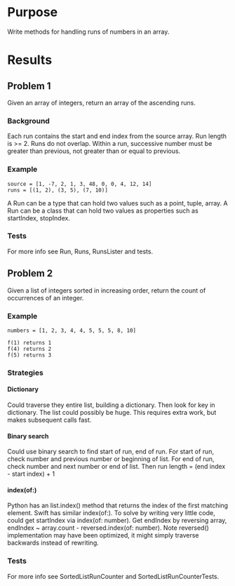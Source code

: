 # Purpose
Write methods for handling runs of numbers in an array.

# Results

## Problem 1
Given an array of integers, return an array of the ascending runs.

### Background
Each run contains the start and end index from the source array.
Run length is >= 2.
Runs do not overlap.
Within a run, successive number must be greater than previous,
not greater than or equal to previous.

### Example

    source = [1, -7, 2, 1, 3, 48, 0, 0, 4, 12, 14]
    runs = [(1, 2), (3, 5), (7, 10)]

A Run can be a type that can hold two values such as a point, tuple, array.
A Run can be a class that can hold two values as properties such as startIndex, stopIndex.

### Tests
For more info see Run, Runs, RunsLister and tests.

## Problem 2
Given a list of integers sorted in increasing order, return the count of occurrences of an integer.

### Example

    numbers = [1, 2, 3, 4, 4, 5, 5, 5, 8, 10]

    f(1) returns 1
    f(4) returns 2
    f(5) returns 3

### Strategies
#### Dictionary
Could traverse they entire list, building a dictionary.
Then look for key in dictionary.
The list could possibly be huge.
This requires extra work, but makes subsequent calls fast.

#### Binary search
Could use binary search to find start of run, end of run.
For start of run, check number and previous number or beginning of list.
For end of run, check number and next number or end of list.
Then run length = (end index - start index) + 1

#### index(of:)
Python has an list.index() method that returns the index of the first matching element.
Swift has similar index(of:).
To solve by writing very little code, could get startIndex via index(of: number).
Get endIndex by reversing array, endIndex ~ array.count - reversed.index(of: number).
Note reversed() implementation may have been optimized, it might simply traverse backwards instead of rewriting.

### Tests
For more info see SortedListRunCounter and SortedListRunCounterTests.


